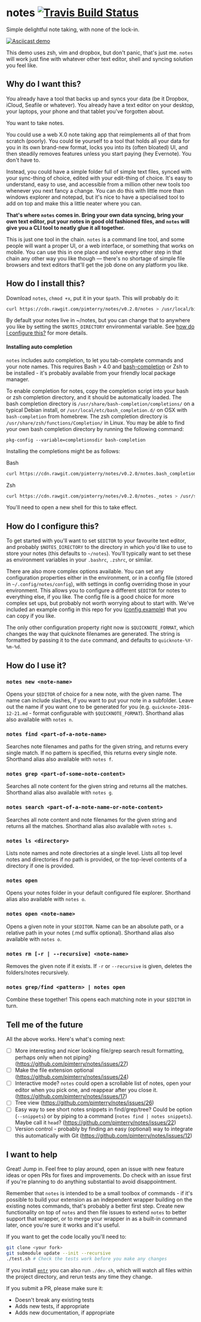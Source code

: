# notes [![Travis Build Status](https://img.shields.io/travis/pimterry/notes.svg)](https://travis-ci.org/pimterry/notes)
Simple delightful note taking, with none of the lock-in.

[![Asciicast demo](asciicast.gif)](https://asciinema.org/a/2pmdb9vyv71skgwx4r7mlnea8?speed=2&t=1&autoplay=1)

This demo uses zsh, vim and dropbox, but don't panic, that's just me. `notes` will work just fine with whatever other text editor, shell and syncing solution you feel like.

## Why do I want this?

You already have a tool that backs up and syncs your data (be it Dropbox, iCloud, Seafile or whatever). You already have a text editor on your desktop, your laptops, your phone and that tablet you've forgotten about.

You want to take notes.

You could use a web X.0 note taking app that reimplements all of that from scratch (poorly). You could tie yourself to a tool that holds all your data for you in its own brand-new format, locks you into its (often bloated) UI, and then steadily removes features unless you start paying (hey Evernote). You don't have to.

Instead, you could have a simple folder full of simple text files, synced with your sync-thing of choice, edited with your edit-thing of choice. It's easy to understand, easy to use, and accessible from a million other new tools too whenever you next fancy a change. You can do this with little more than windows explorer and notepad, but it's nice to have a specialised tool to add on top and make this a little neater where you can.

**That's where `notes` comes in. Bring your own data syncing, bring your own text editor, put your notes in good old fashioned files, and `notes` will give you a CLI tool to neatly glue it all together.**

This is just one tool in the chain. `notes` is a command line tool, and some people will want a proper UI, or a web interface, or something that works on mobile. You can use this in one place and solve every other step in that chain any other way you like though &mdash; there's no shortage of simple file browsers and text editors that'll get the job done on any platform you like.

## How do I install this?

Download `notes`, `chmod +x`, put it in your `$path`. This will probably do it:

```bash
curl https://cdn.rawgit.com/pimterry/notes/v0.2.0/notes > /usr/local/bin/notes && chmod +x /usr/local/bin/notes
```

By default your notes live in ~/notes, but you can change that to anywhere you like by setting the `$NOTES_DIRECTORY` environmental variable. See [how do I configure this?](#how-do-i-configure-this) for more details.

#### Installing auto completion

`notes` includes auto completion, to let you tab-complete commands and your note names. This requires Bash > 4.0 and [bash-completion](https://github.com/scop/bash-completion) or Zsh to be installed - it's probably available from your friendly local package manager.

To enable completion for notes, copy the completion script into your bash or zsh completion directory, and it should be automatically loaded. The bash completion directory is `/usr/share/bash-completion/completions/` on a typical Debian install, or `/usr/local/etc/bash_completion.d/` on OSX with `bash-completion` from homebrew. The zsh completion directory is `/usr/share/zsh/functions/Completion/` in Linux. You may be able to find your own bash completion directory by running the following command:

    pkg-config --variable=completionsdir bash-completion

Installing the completions might be as follows:

Bash
```bash
curl https://cdn.rawgit.com/pimterry/notes/v0.2.0/notes.bash_completion > /usr/share/bash-completion/completions/notes
```

Zsh
```bash
curl https://cdn.rawgit.com/pimterry/notes/v0.2.0/notes._notes > /usr/share/zsh/site-functions/_notes
```

You'll need to open a new shell for this to take effect.

## How do I configure this?

To get started with you'll want to set `$EDITOR` to your favourite text editor, and probably `$NOTES_DIRECTORY` to the directory in which you'd like to use to store your notes (this defaults to `~/notes`). You'll typically want to set these as environment variables in your `.bashrc`, `.zshrc`, or similar.

There are also more complex options available. You can set any configuration properties either in the environment, or in a config file (stored in `~/.config/notes/config`), with settings in config overriding those in your environment. This allows you to configure a different `$EDITOR` for notes to everything else, if you like. The config file is a good choice for more complex set ups, but probably not worth worrying about to start with. We've included an example config in this repo for you ([config.example](config.example)) that you can copy if you like. 

The only other configuration property right now is `$QUICKNOTE_FORMAT`, which changes the way that quicknote filenames are generated. The string is formatted by passing it to the `date` command, and defaults to `quicknote-%Y-%m-%d`.

## How do I use it?

### `notes new <note-name>`

Opens your `$EDITOR` of choice for a new note, with the given name. The name can include slashes, if you want to put your note in a subfolder. Leave out the name if you want one to be generated for you (e.g. `quicknote-2016-12-21.md` - format configurable with `$QUICKNOTE_FORMAT`). Shorthand alias also available with `notes n`.

### `notes find <part-of-a-note-name>`

Searches note filenames and paths for the given string, and returns every single match. If no pattern is specified, this returns every single note. Shorthand alias also available with `notes f`.

### `notes grep <part-of-some-note-content>`

Searches all note content for the given string and returns all the matches. Shorthand alias also available with `notes g`.

### `notes search <part-of-a-note-name-or-note-content>`

Searches all note content and note filenames for the given string and returns all the matches. Shorthand alias also available with `notes s`.

### `notes ls <directory>`

Lists note names and note directories at a single level. Lists all top level notes and directories if no path is provided, or the top-level contents of a directory if one is provided.

### `notes open`

Opens your notes folder in your default configured file explorer. Shorthand alias also available with `notes o`.

### `notes open <note-name>`

Opens a given note in your `$EDITOR`. Name can be an absolute path, or a relative path in your notes (.md suffix optional). Shorthand alias also available with `notes o`.

### `notes rm [-r | --recursive] <note-name>`

Removes the given note if it exists. If `-r` or `--recursive` is given, deletes the folders/notes recursively.

### `notes grep/find <pattern> | notes open`

Combine these together! This opens each matching note in your `$EDITOR` in turn.

## Tell me of the future

All the above works. Here's what's coming next:

- [ ] More interesting and nicer looking file/grep search result formatting, perhaps only when not piping? (https://github.com/pimterry/notes/issues/27)
- [ ] Make the file extension optional (https://github.com/pimterry/notes/issues/24)
- [ ] Interactive mode? `notes` could open a scrollable list of notes, open your editor when you pick one, and reappear after you close it. (https://github.com/pimterry/notes/issues/17)
- [ ] Tree view (https://github.com/pimterry/notes/issues/26)
- [ ] Easy way to see short notes snippets in find/grep/tree? Could be option (`--snippets`) or by piping to a command (`notes find | notes snippets`). Maybe call it `head`? (https://github.com/pimterry/notes/issues/22)
- [ ] Version control - probably by finding an easy (optional) way to integrate this automatically with Git (https://github.com/pimterry/notes/issues/12)

## I want to help

Great! Jump in. Feel free to play around, open an issue with new feature ideas or open PRs for fixes and improvements. Do check with an issue first if you're planning to do anything substantial to avoid disappointment.

Remember that `notes` is intended to be a small toolbox of commands - if it's possible to build your extension as an independent wrapper building on the existing notes commands, that's probably a better first step. Create new functionality on top of `notes` and then file issues to extend `notes` to better support that wrapper, or to merge your wrapper in as a built-in command later, once you're sure it works and it's useful.

If you want to get the code locally you'll need to:

```bash
git clone <your fork>
git submodule update --init --recursive
./test.sh # Check the tests work before you make any changes
```

If you install [`entr`](http://entrproject.org/) you can also run `./dev.sh`, which will watch all files within the project directory, and rerun tests any time they change.

If you submit a PR, please make sure it:

* Doesn't break any existing tests
* Adds new tests, if appropriate
* Adds new documentation, if appropriate
